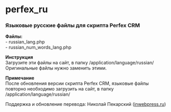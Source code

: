 # perfex_ru
<h3>Языковые русские файлы для скрипта Perfex CRM</h3>

<p><b>Файлы:</b><br>
- russian_lang.php<br>
- russian_num_words_lang.php</p>

<p><b>Инструкция</b><br>
Загрузите эти файлы на сайт, в папку /application/language/russian/<br>
Оригинальные файлы нужно заменить этими.</p>

<p><b>Примечание</b><br>
После обновления версии скрипта Perfex CRM, языковые файлы повторно необходимо загрузить на сайт, в папку /application/language/russian/</p>

<p>Поддержка и обновление перевода: Николай Пекарский (<a href="https://inwebpress.ru">inwebpress.ru</a>)</p>
